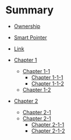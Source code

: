 # Summary
- [Ownership](./ownership.md)
- [Smart Pointer](./smart_pointers.md)
- [Link](./link.md)

- [Chapter 1](./chapter_1.md)
    - [Chapter 1-1]()
        - [Chapter 1-1-1]()
        - [Chapter 1-1-2]()
    - [Chapter 1-2]()
- [Chapter 2](./chapter_2.md)
    - [Chapter 2-1]()
    - [Chapter 2-1]()
        - [Chapter 2-1-1]()
        - [Chapter 2-1-2]()

